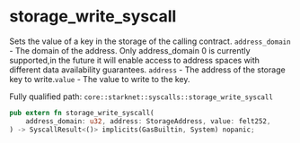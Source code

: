 # storage_write_syscall

Sets the value of a key in the storage of the calling contract. `address_domain` - The domain of the address. Only address_domain 0 is currently supported,in the future it will enable access to address spaces with different data availability
guarantees.
`address` - The address of the storage key to write.`value` - The value to write to the key.

Fully qualified path: `core::starknet::syscalls::storage_write_syscall`

```rust
pub extern fn storage_write_syscall(
    address_domain: u32, address: StorageAddress, value: felt252,
) -> SyscallResult<()> implicits(GasBuiltin, System) nopanic;
```

